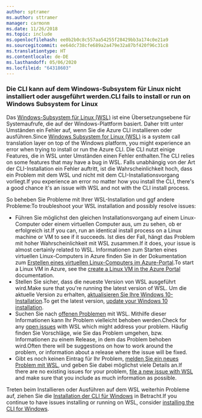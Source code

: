 ```yaml
---
author: sptramer
ms.author: sttramer
manager: carmonm
ms.date: 11/26/2018
ms.topic: include
ms.openlocfilehash: ee0b2b0c8c557aa54255f28429bb3a174c0e21a9
ms.sourcegitcommit: ee64dc738cfe689a2a479e32a87bf420f96c31c8
ms.translationtype: HT
ms.contentlocale: de-DE
ms.lasthandoff: 05/06/2020
ms.locfileid: "64318603"
---
```

### <a name="cli-fails-to-install-or-run-on-windows-subsystem-for-linux"></a><span data-ttu-id="3ca58-101">Die CLI kann auf dem Windows-Subsystem für Linux nicht installiert oder ausgeführt werden.</span><span class="sxs-lookup"><span data-stu-id="3ca58-101">CLI fails to install or run on Windows Subsystem for Linux</span></span>

<span data-ttu-id="3ca58-102">Das [Windows-Subsystem für Linux (WSL)](/windows/wsl/about) ist eine Übersetzungsebene für Systemaufrufe, die auf der Windows-Plattform basiert. Daher tritt unter Umständen ein Fehler auf, wenn Sie die Azure CLI installieren oder ausführen.</span><span class="sxs-lookup"><span data-stu-id="3ca58-102">Since [Windows Subsystem for Linux (WSL)](/windows/wsl/about) is a system call translation layer on top of the Windows platform, you might experience an error when trying to install or run the Azure CLI.</span></span> <span data-ttu-id="3ca58-103">Die CLI nutzt einige Features, die in WSL unter Umständen einen Fehler enthalten.</span><span class="sxs-lookup"><span data-stu-id="3ca58-103">The CLI relies on some features that may have a bug in WSL.</span></span> <span data-ttu-id="3ca58-104">Falls unabhängig von der Art der CLI-Installation ein Fehler auftritt, ist die Wahrscheinlichkeit hoch, dass ein Problem mit dem WSL und nicht mit dem CLI-Installationsvorgang vorliegt.</span><span class="sxs-lookup"><span data-stu-id="3ca58-104">If you experience an error no matter how you install the CLI, there's a good chance it's an issue with WSL and not with the CLI install process.</span></span>

<span data-ttu-id="3ca58-105">So beheben Sie Probleme mit Ihrer WSL-Installation und ggf andere Probleme:</span><span class="sxs-lookup"><span data-stu-id="3ca58-105">To troubleshoot your WSL installation and possibly resolve issues:</span></span>

* <span data-ttu-id="3ca58-106">Führen Sie möglichst den gleichen Installationsvorgang auf einem Linux-Computer oder einem virtuellen Computer aus, um zu sehen, ob er erfolgreich ist.</span><span class="sxs-lookup"><span data-stu-id="3ca58-106">If you can, run an identical install process on a Linux machine or VM to see if it succeeds.</span></span> <span data-ttu-id="3ca58-107">Ist dies der Fall, hängt das Problem mit hoher Wahrscheinlichkeit mit WSL zusammen.</span><span class="sxs-lookup"><span data-stu-id="3ca58-107">If it does, your issue is almost certainly related to WSL.</span></span> <span data-ttu-id="3ca58-108">Informationen zum Starten eines virtuellen Linux-Computers in Azure finden Sie in der Dokumentation zum [Erstellen eines virtuellen Linux-Computers im Azure-Portal](/azure/virtual-machines/linux/quick-create-portal).</span><span class="sxs-lookup"><span data-stu-id="3ca58-108">To start a Linux VM in Azure, see the [create a Linux VM in the Azure Portal](/azure/virtual-machines/linux/quick-create-portal) documentation.</span></span>
* <span data-ttu-id="3ca58-109">Stellen Sie sicher, dass die neueste Version von WSL ausgeführt wird.</span><span class="sxs-lookup"><span data-stu-id="3ca58-109">Make sure that you're running the latest version of WSL.</span></span> <span data-ttu-id="3ca58-110">Um die aktuelle Version zu erhalten, [aktualisieren Sie Ihre Windows 10-Installation](https://support.microsoft.com/help/4027667/windows-10-update).</span><span class="sxs-lookup"><span data-stu-id="3ca58-110">To get the latest version, [update your Windows 10 installation](https://support.microsoft.com/help/4027667/windows-10-update).</span></span>
* <span data-ttu-id="3ca58-111">Suchen Sie nach [offenen Problemen](https://github.com/Microsoft/WSL/issues) mit WSL. Mithilfe dieser Informationen kann Ihr Problem vielleicht behoben werden.</span><span class="sxs-lookup"><span data-stu-id="3ca58-111">Check for any [open issues](https://github.com/Microsoft/WSL/issues) with WSL which might address your problem.</span></span>
  <span data-ttu-id="3ca58-112">Häufig finden Sie Vorschläge, wie Sie das Problem umgehen, bzw. Informationen zu einem Release, in dem das Problem behoben wird.</span><span class="sxs-lookup"><span data-stu-id="3ca58-112">Often there will be suggestions on how to work around the problem, or information about a release where the issue will be fixed.</span></span>
* <span data-ttu-id="3ca58-113">Gibt es noch keinen Eintrag für Ihr Problem, [melden Sie ein neues Problem mit WSL](https://github.com/Microsoft/WSL/issues/new), und geben Sie dabei möglichst viele Details an.</span><span class="sxs-lookup"><span data-stu-id="3ca58-113">If there are no existing issues for your problem, [file a new issue with WSL](https://github.com/Microsoft/WSL/issues/new) and make sure that you include as much information as possible.</span></span>

<span data-ttu-id="3ca58-114">Treten beim Installieren oder Ausführen auf dem WSL weiterhin Probleme auf, ziehen Sie die [Installation der CLI für Windows](../install-azure-cli-windows.md) in Betracht.</span><span class="sxs-lookup"><span data-stu-id="3ca58-114">If you continue to have issues installing or running on WSL, consider [installing the CLI for Windows](../install-azure-cli-windows.md).</span></span>
